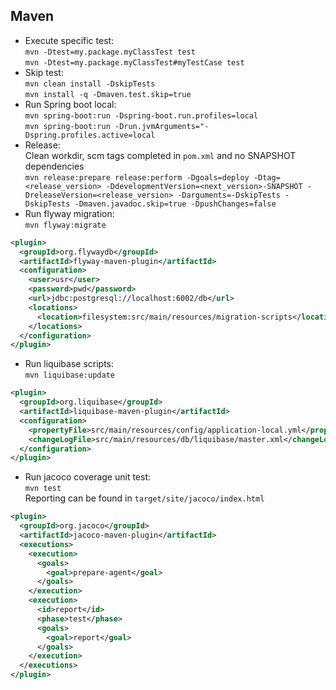 ## Maven
- Execute specific test:  
`mvn -Dtest=my.package.myClassTest test`  
`mvn -Dtest=my.package.myClassTest#myTestCase test`
- Skip test:  
`mvn clean install -DskipTests`  
`mvn install -q -Dmaven.test.skip=true`
- Run Spring boot local:  
`mvn spring-boot:run -Dspring-boot.run.profiles=local`  
`mvn spring-boot:run -Drun.jvmArguments="-Dspring.profiles.active=local`  
- Release:  
Clean workdir, scm tags completed in `pom.xml` and no SNAPSHOT dependencies  
`mvn release:prepare release:perform -Dgoals=deploy -Dtag=<release_version> -DdevelopmentVersion=<next_version>-SNAPSHOT -DreleaseVersion=<release_version> -Darguments=-DskipTests -DskipTests -Dmaven.javadoc.skip=true -DpushChanges=false`
- Run flyway migration:  
`mvn flyway:migrate`  
```xml
<plugin>
  <groupId>org.flywaydb</groupId>
  <artifactId>flyway-maven-plugin</artifactId>
  <configuration>
    <user>usr</user>
    <password>pwd</password>
    <url>jdbc:postgresql://localhost:6002/db</url>
    <locations>
      <location>filesystem:src/main/resources/migration-scripts</location>
    </locations>
  </configuration>
</plugin>
```
- Run liquibase scripts:  
`mvn liquibase:update`
```xml
<plugin>
  <groupId>org.liquibase</groupId>
  <artifactId>liquibase-maven-plugin</artifactId>
  <configuration>
    <propertyFile>src/main/resources/config/application-local.yml</propertyFile>
    <changeLogFile>src/main/resources/db/liquibase/master.xml</changeLogFile>
  </configuration>
</plugin>
```
- Run jacoco coverage unit test:  
`mvn test`  
Reporting can be found in `target/site/jacoco/index.html`

```xml
<plugin>
  <groupId>org.jacoco</groupId>
  <artifactId>jacoco-maven-plugin</artifactId>
  <executions>
    <execution>
      <goals>
        <goal>prepare-agent</goal>
      </goals>
    </execution>
    <execution>
      <id>report</id>
      <phase>test</phase>
      <goals>
        <goal>report</goal>
      </goals>
    </execution>
  </executions>
</plugin>
```

